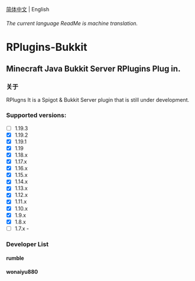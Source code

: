 <a href="https://github.com/BiliRumble/RPlugins-Bukkit/blob/main/README.md">简体中文</a> | English

###### The current language ReadMe is machine translation.
# RPlugins-Bukkit
## Minecraft Java Bukkit Server RPlugins Plug in.

### 关于
RPlugns It is a Spigot & Bukkit Server plugin that is still under development.

### Supported versions:
- [ ] 1.19.3
- [X] 1.19.2
- [X] 1.19.1
- [X] 1.19
- [X] 1.18.x
- [X] 1.17.x
- [X] 1.16.x
- [X] 1.15.x
- [X] 1.14.x
- [X] 1.13.x
- [X] 1.12.x
- [X] 1.11.x
- [X] 1.10.x
- [X] 1.9.x
- [X] 1.8.x
- [ ] 1.7.x -

### Developer List
#### rumble
#### wonaiyu880
